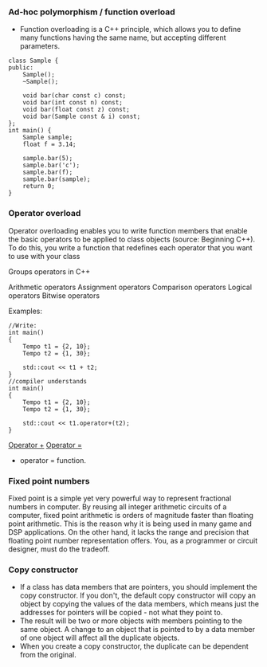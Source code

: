 ### Ad-hoc polymorphism / function overload

- Function overloading is a C++ principle, which allows you to define many functions having the same name, but accepting different parameters.

```
class Sample {
public:
	Sample();
	~Sample();

	void bar(char const c) const;
	void bar(int const n) const;
	void bar(float const z) const;
	void bar(Sample const & i) const;
};
int main() {
	Sample sample;
	float f = 3.14;

	sample.bar(5);
	sample.bar('c');
	sample.bar(f);
	sample.bar(sample);
	return 0;
}
```

### Operator overload

Operator overloading enables you to write function members that enable the basic operators to be applied to class objects (source: Beginning C++). To do this, you write a function that redefines each operator that you want to use with your class

Groups operators in C++

Arithmetic operators
Assignment operators
Comparison operators
Logical operators
Bitwise operators

Examples:

```
//Write:
int main()
{
	Tempo t1 = {2, 10};
	Tempo t2 = {1, 30};

	std::cout << t1 + t2;
}
//compiler understands
int main()
{
	Tempo t1 = {2, 10};
	Tempo t2 = {1, 30};

	std::cout << t1.operator+(t2);
}
```

[Operator +](https://github.com/nandajfa/CPP/blob/main/cpp02/ex1.cpp)
[Operator =](https://github.com/nandajfa/CPP/blob/main/cpp02/ex2.cpp)

- operator = function.

### Fixed point numbers

Fixed point is a simple yet very powerful way to represent fractional numbers in computer. By reusing all integer arithmetic circuits of a computer, fixed point arithmetic is orders of magnitude faster than floating point arithmetic. This is the reason why it is being used in many game and DSP applications. On the other hand, it lacks the range and precision that floating point number representation offers. You, as a programmer or circuit designer, must do the tradeoff.

### Copy constructor

- If a class has data members that are pointers, you should implement the copy constructor. If you don't, the default copy constructor will copy an object by copying the values of the data members, which means just the addresses for pointers will be copied - not what they point to.
- The result will be two or more objects with members pointing to the same object. A change to an object that is pointed to by a data member of one object will affect all the duplicate objects.
- When you create a copy constructor, the duplicate can be dependent from the original.
